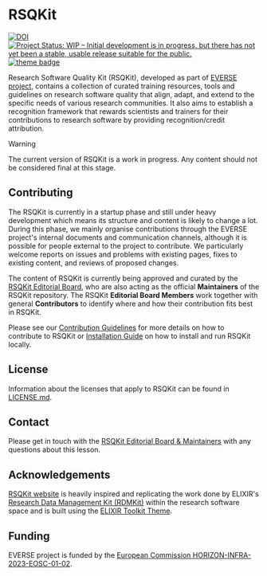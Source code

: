 # RSQKit


[![DOI](https://zenodo.org/badge/DOI/10.5281/zenodo.14923572.svg)](https://doi.org/10.5281/zenodo.14923572)
[![Project Status: WIP – Initial development is in progress, but there has not yet been a stable, usable release suitable for the public.](https://www.repostatus.org/badges/latest/wip.svg)](https://www.repostatus.org/#wip)
[![theme badge](https://img.shields.io/badge/ELIXIR%20toolkit%20theme-jekyll-blue?color=0d6efd)](https://github.com/ELIXIR-Belgium/elixir-toolkit-theme)

Research Software Quality Kit (RSQKit), developed as part of [EVERSE project](https://everse.software/), contains a collection of curated training resources, tools and guidelines on research software quality that align, adapt, and extend to the specific needs of various research communities. It also aims to establish a recognition framework that rewards scientists and trainers for their contributions to research software by providing recognition/credit attribution.

> [!WARNING]
> The current version of RSQKit is a work in progress. 
> Any content should not be considered final at this stage.

## Contributing

The RSQKit is currently in a startup phase and still under heavy development which means its structure and content is likely to change a lot. 
During this phase, we mainly organise contributions through the EVERSE project's internal documents and communication channels, although it is possible for people external to the project to contribute. 
We particularly welcome reports on issues and problems with existing pages, fixes to existing content, and reviews of proposed changes.

The content of RSQKit is currently being approved and curated by the [RSQKit Editorial Board](http://everse.software/RSQKit/editorial_board), who are also acting as the official **Maintainers** of the RSQKit repository. 
The RSQKit **Editorial Board Members** work together with general **Contributors** to identify where and how their contribution fits best in RSQKit.

Please see our [Contribution Guidelines](CONTRIBUTING.md) for more details on how to contribute to RSQKit or [Installation Guide](INSTALL.md) on how to install and run RSQKit locally.

## License

Information about the licenses that apply to RSQKit can be found in [LICENSE.md](LICENSE.md).
 

## Contact

Please get in touch with the [RSQKit Editorial Board & Maintainers](mailto:mailto:rsqkit@lists.certh.gr) with any questions about this lesson.

## Acknowledgements

[RSQKit website](http://everse.software/RSQKit/) is heavily inspired and replicating the work done by ELIXIR's [Research Data Management Kit (RDMKit)](https://rdmkit.elixir-europe.org/) within the research software space and is built using the [ELIXIR Toolkit Theme](https://elixir-belgium.github.io/elixir-toolkit-theme/).

## Funding
EVERSE project is funded by the [European Commission HORIZON-INFRA-2023-EOSC-01-02](https://ec.europa.eu/info/funding-tenders/opportunities/portal/screen/opportunities/topic-details/horizon-infra-2023-eosc-01-02).
